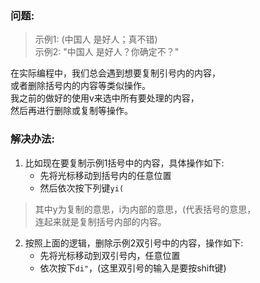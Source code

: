 ### 问题:
> 示例1:  (中国人 是好人；真不错)  
> 示例2: "中国人 是好人？你确定不？"

在实际编程中，我们总会遇到想要复制引号内的内容，  
或者删除括号内的内容等类似操作。  
我之前的做好的使用v来选中所有要处理的内容，  
然后再进行删除或复制等操作。  
### 解决办法:
1. 比如现在要复制示例1括号中的内容，具体操作如下:  
    * 先将光标移动到括号内的任意位置
    * 然后依次按下列键```yi(```  

> 其中y为复制的意思，i为内部的意思，(代表括号的意思，  
> 连起来就是复制括号内部的内容。  

2. 按照上面的逻辑，删除示例2双引号中的内容，操作如下:  
    * 先将光标移动到双引号内，任意位置  
    * 依次按下```di"```，(这里双引号的输入是要按shift键)  